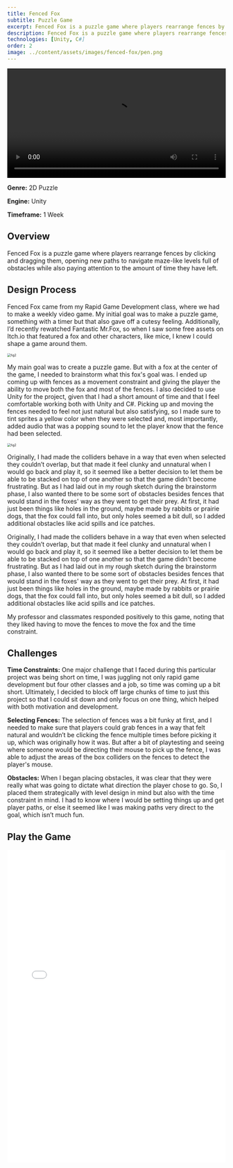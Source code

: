 ```yaml
---
title: Fenced Fox
subtitle: Puzzle Game
excerpt: Fenced Fox is a puzzle game where players rearrange fences by clicking and dragging them, opening new paths to navigate maze-like levels full of obstacles while also paying attention to the amount of time they have left. 
description: Fenced Fox is a puzzle game where players rearrange fences by clicking and dragging them, opening new paths to navigate maze-like levels full of obstacles while also paying attention to the amount of time they have left. 
technologies: [Unity, C#]
order: 2
image: ../content/assets/images/fenced-fox/pen.png
---
```


<video width="100%" controls>
  <source src="../content/assets/images/fenced-fox/FF_Screen.mp4" type="video/mp4">
  Your browser does not support the video tag.
</video>

**Genre:** 2D Puzzle

**Engine:** Unity

**Timeframe:** 1 Week

## Overview

Fenced Fox is a puzzle game where players rearrange fences by clicking and dragging them, opening new paths to navigate maze-like levels full of obstacles while also paying attention to the amount of time they have left. 

## Design Process

Fenced Fox came from my Rapid Game Development class, where we had to make a weekly video game. My initial goal was to make a puzzle game, something with a timer but that also gave off a cutesy feeling. Additionally, I’d recently rewatched Fantastic Mr.Fox, so when I saw some free assets on Itch.io that featured a fox and other characters, like mice, I knew I could shape a game around them.

<img src="../content/assets/images/fenced-fox/pen.png" alt="fig2" style="zoom:50%;" />

My main goal was to create a puzzle game. But with a fox at the center of the game, I needed to brainstorm what this fox's goal was. I ended up coming up with fences as a movement constraint and giving the player the ability to move both the fox and most of the fences. I also decided to use Unity for the project, given that I had a short amount of time and that I feel comfortable working both with Unity and C#. 
Picking up and moving the fences needed to feel not just natural but also satisfying, so I made sure to tint sprites a yellow color when they were selected and, most importantly, added audio that was a popping sound to let the player know that the fence had been selected. 

<img src="../content/assets/images/fenced-fox/FF_Screenshot.png" alt="fig2" style="zoom:50%;" />

Originally, I had made the colliders behave in a way that even when selected they couldn’t overlap, but that made it feel clunky and unnatural when I would go back and play it, so it seemed like a better decision to let them be able to be stacked on top of one another so that the game didn't become frustrating. But as I had laid out in my rough sketch during the brainstorm phase, I also wanted there to be some sort of obstacles besides fences that would stand in the foxes' way as they went to get their prey. 
At first, it had just been things like holes in the ground, maybe made by rabbits or prairie dogs, that the fox could fall into, but only holes seemed a bit dull, so I added additional obstacles like acid spills and ice patches.

Originally, I had made the colliders behave in a way that even when selected they couldn’t overlap, but that made it feel clunky and unnatural when I would go back and play it, so it seemed like a better decision to let them be able to be stacked on top of one another so that the game didn't become frustrating. But as I had laid out in my rough sketch during the brainstorm phase, I also wanted there to be some sort of obstacles besides fences that would stand in the foxes' way as they went to get their prey. 
At first, it had just been things like holes in the ground, maybe made by rabbits or prairie dogs, that the fox could fall into, but only holes seemed a bit dull, so I added additional obstacles like acid spills and ice patches. 

My professor and classmates responded positively to this game, noting that they liked having to move the fences to move the fox and the time constraint. 

## Challenges

**Time Constraints:**
One major challenge that I faced during this particular project was being short on time, I was juggling not only rapid game development but four other classes and a job, so time was coming up a bit short. Ultimately, I decided to block off large chunks of time to just this project so that I could sit down and only focus on one thing, which helped with both motivation and development. 


**Selecting Fences:**
The selection of fences was a bit funky at first, and I needed to make sure that players could grab fences in a way that felt natural and wouldn’t be clicking the fence multiple times before picking it up, which was originally how it was. But after a bit of playtesting and seeing where someone would be directing their mouse to pick up the fence, I was able to adjust the areas of the box colliders on the fences to detect the player's mouse. 

**Obstacles:**
When I began placing obstacles, it was clear that they were really what was going to dictate what direction the player chose to go. So, I placed them strategically with level design in mind but also with the time constraint in mind. I had to know where I would be setting things up and get player paths, or else it seemed like I was making paths very direct to the goal, which isn’t much fun. 

## Play the Game

<iframe src="../content/assets/games/FF_BUILD_031125_V1/index.html" width="100%" height="720" frameborder="0" allowfullscreen></iframe>

